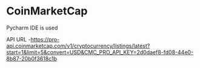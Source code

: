 # CoinMarketCap
Pycharm IDE is used

API URL -https://pro-api.coinmarketcap.com/v1/cryptocurrency/listings/latest?start=1&limit=5&convert=USD&CMC_PRO_API_KEY=2d0daef8-fd08-44e0-8b87-20b0f3618c1b